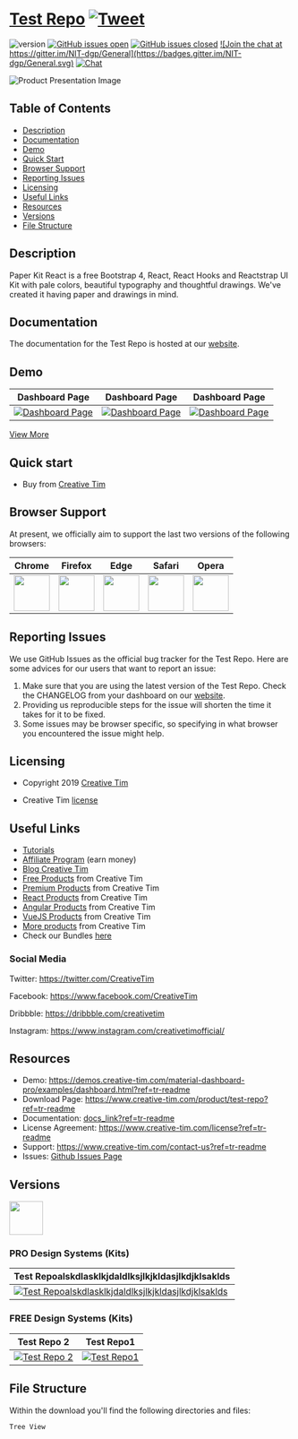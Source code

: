 # <a href="https://demos.creative-tim.com/material-dashboard-pro/examples/dashboard.html?ref=tr-readme" target="_blank">Test Repo</a> <a href="https://twitter.com/share?url=https%3A%2F%2Fdemos.creative-tim.com%2Fmaterial-dashboard-pro%2Fexamples%2Fdashboard.html&text=Test%20Repo&via=Creative%20Tim&hashtags=creative-tim%20creativetim" target="_blank">![Tweet](https://img.shields.io/twitter/url/http/shields.io.svg?style=social&logo=twitter)</a>


![version](https://img.shields.io/badge/version-2.1.7-blue.svg)  <a href="https://github.com/EINazare/ct-test-repo/issues?q=is%3Aopen+is%3Aissue" target="_blank">![GitHub issues open](https://img.shields.io/github/issues/EINazare/ct-test-repo.svg?maxAge=2592000)</a> <a href="https://github.com/EINazare/ct-test-repo/issues?q=is%3Aissue+is%3Aclosed" target="_blank">![GitHub issues closed](https://img.shields.io/github/issues-closed-raw/EINazare/ct-test-repo.svg?maxAge=2592000)</a> <a href="https://gitter.im/creative-tim-general/Lobby" target="_blank">![Join the chat at https://gitter.im/NIT-dgp/General](https://badges.gitter.im/NIT-dgp/General.svg)</a> <a href="https://discord.gg/E4aHAQy" target="_blank">![Chat](https://img.shields.io/badge/chat-on%20discord-7289da.svg)</a>


![Product Presentation Image](https://s3.amazonaws.com/creativetim_bucket/products/165/original/opt_pk_react_thumbnail.jpg?1561532847)

## Table of Contents

* [Description](#description)
* [Documentation](#documentation)
* [Demo](#demo)
* [Quick Start](#quick-start)
* [Browser Support](#browser-support)
* [Reporting Issues](#reporting-issues)
* [Licensing](#licensing)
* [Useful Links](#useful-links)
* [Resources](#resources)
* [Versions](#versions)
* [File Structure](#file-structure)


## Description

Paper Kit React is a free Bootstrap 4, React, React Hooks and Reactstrap UI Kit with pale colors, beautiful typography and thoughtful drawings. We've created it having paper and drawings in mind. 



## Documentation
The documentation for the Test Repo is hosted at our <a href="docs_link?ref=tr-readme" target="_blank">website</a>.


## Demo

| Dashboard Page | Dashboard Page | Dashboard Page  |
| --- | --- | ---  |
| <a href="https://raw.githubusercontent.com/creativetimofficial/public-assets/master/argon-dashboard-react/dashboard-page.png?ref=tr-readme" target="_blank">![Dashboard Page](https://raw.githubusercontent.com/creativetimofficial/public-assets/master/argon-dashboard-react/dashboard-page.png)</a>  | <a href="https://raw.githubusercontent.com/creativetimofficial/public-assets/master/argon-dashboard-react/dashboard-page.png?ref=tr-readme" target="_blank">![Dashboard Page](https://raw.githubusercontent.com/creativetimofficial/public-assets/master/argon-dashboard-react/dashboard-page.png)</a>  | <a href="https://raw.githubusercontent.com/creativetimofficial/public-assets/master/argon-dashboard-react/dashboard-page.png?ref=tr-readme" target="_blank">![Dashboard Page](https://raw.githubusercontent.com/creativetimofficial/public-assets/master/argon-dashboard-react/dashboard-page.png)</a>



<a href="https://demos.creative-tim.com/material-dashboard-pro/examples/dashboard.html?ref=tr-readme" target="_blank">View More</a>


## Quick start

- Buy from <a href="https://www.creative-tim.com/product/test-repo?ref=tr-readme" target="_blank">Creative Tim</a>



## Browser Support

At present, we officially aim to support the last two versions of the following browsers:

| Chrome | Firefox | Edge | Safari | Opera |
|:---:|:---:|:---:|:---:|:---:|
| <img src="https://github.com/creativetimofficial/public-assets/blob/master/logos/chrome-logo.png?raw=true" width="64" height="64"> | <img src="https://raw.githubusercontent.com/creativetimofficial/public-assets/master/logos/firefox-logo.png" width="64" height="64"> | <img src="https://raw.githubusercontent.com/creativetimofficial/public-assets/master/logos/edge-logo.png" width="64" height="64"> | <img src="https://raw.githubusercontent.com/creativetimofficial/public-assets/master/logos/safari-logo.png" width="64" height="64"> | <img src="https://raw.githubusercontent.com/creativetimofficial/public-assets/master/logos/opera-logo.png" width="64" height="64"> |

## Reporting Issues

We use GitHub Issues as the official bug tracker for the Test Repo. Here are some advices for our users that want to report an issue:

1. Make sure that you are using the latest version of the Test Repo. Check the CHANGELOG from your dashboard on our <a href="https://www.creative-tim.com/?ref=tr-readme" target="_blank">website</a>.
2. Providing us reproducible steps for the issue will shorten the time it takes for it to be fixed.
3. Some issues may be browser specific, so specifying in what browser you encountered the issue might help.

## Licensing

- Copyright 2019 <a href="https://www.creative-tim.com/?ref=tr-readme" target="_blank">Creative Tim</a>


- Creative Tim <a href="https://www.creative-tim.com/license?ref=tr-readme" target="_blank">license</a>



## Useful Links

- <a href="https://www.youtube.com/channel/UCVyTG4sCw-rOvB9oHkzZD1w" target="_blank">Tutorials</a>
- <a href="https://www.creative-tim.com/affiliates/new?ref=tr-readme" target="_blank">Affiliate Program</a> (earn money)
- <a href="http://blog.creative-tim.com/?ref=tr-readme" target="_blank">Blog Creative Tim</a>
- <a href="https://www.creative-tim.com/templates/free?ref=tr-readme" target="_blank">Free Products</a> from Creative Tim
- <a href="https://www.creative-tim.com/templates/premium?ref=tr-readme" target="_blank">Premium Products</a> from Creative Tim
- <a href="https://www.creative-tim.com/templates/react?ref=tr-readme" target="_blank">React Products</a> from Creative Tim
- <a href="https://www.creative-tim.com/templates/angular?ref=tr-readme" target="_blank">Angular Products</a> from Creative Tim
- <a href="https://www.creative-tim.com/templates/vuejs?ref=tr-readme" target="_blank">VueJS Products</a> from Creative Tim
- <a href="https://www.creative-tim.com/templates?ref=tr-readme" target="_blank">More products</a> from Creative Tim
- Check our Bundles <a href="https://www.creative-tim.com/bundles?ref=tr-readme" target="_blank">here</a>

### Social Media

Twitter: <a href="https://twitter.com/CreativeTim" target="_blank">https://twitter.com/CreativeTim</a>

Facebook: <a href="https://www.facebook.com/CreativeTim" target="_blank">https://www.facebook.com/CreativeTim</a>

Dribbble: <a href="https://dribbble.com/creativetim" target="_blank">https://dribbble.com/creativetim</a>

Instagram: <a href="https://www.instagram.com/creativetimofficial/" target="_blank">https://www.instagram.com/creativetimofficial/</a>


## Resources
- Demo: <a href="https://demos.creative-tim.com/material-dashboard-pro/examples/dashboard.html?ref=tr-readme" target="_blank">https://demos.creative-tim.com/material-dashboard-pro/examples/dashboard.html?ref=tr-readme</a>
- Download Page: <a href="https://www.creative-tim.com/product/test-repo?ref=tr-readme" target="_blank">https://www.creative-tim.com/product/test-repo?ref=tr-readme</a>
- Documentation: <a href="docs_link?ref=tr-readme" target="_blank">docs_link?ref=tr-readme</a>
- License Agreement: <a href="https://www.creative-tim.com/license?ref=tr-readme" target="_blank">https://www.creative-tim.com/license?ref=tr-readme</a>
- Support: <a href="https://www.creative-tim.com/contact-us?ref=tr-readme" target="_blank">https://www.creative-tim.com/contact-us?ref=tr-readme</a>
- Issues: <a href="https://github.com/creativetimofficial/material-dashboard/issues" target="_blank">Github Issues Page</a>


## Versions

<a href="https://www.creative-tim.com/product/test-repo1?ref=tr-readme" target="_blank"><img src="https://github.com/creativetimofficial/public-assets/blob/master/logos/html-logo.jpg?raw=true" width="60" height="60" /></a>

### PRO Design Systems (Kits)

Test Repoalskdlasklkjdaldlksjlkjkldasjlkdjklsaklds|
| --- |
| <a href="https://www.creative-tim.com/product/test-repoasdas" target="_blank">![Test Repoalskdlasklkjdaldlksjlkjkldasjlkdjklsaklds](https://s3.amazonaws.com/creativetim_bucket/products/165/original/opt_pk_react_thumbnail.jpg?1561532847)</a>  |





### FREE Design Systems (Kits)

|Test Repo 2|Test Repo1|
| --- | --- |
| <a href="https://www.creative-tim.com/product/test-repo2" target="_blank">![Test Repo 2](https://s3.amazonaws.com/creativetim_bucket/products/51/original/opt_mdp_thumbnail.jpg?1521134752)</a>  | <a href="https://www.creative-tim.com/product/test-repo1" target="_blank">![Test Repo1](https://s3.amazonaws.com/creativetim_bucket/products/165/original/opt_pk_react_thumbnail.jpg?1561532847)</a>  |








## File Structure
Within the download you'll find the following directories and files:

```
Tree View
```